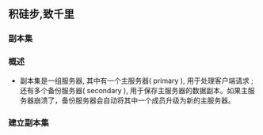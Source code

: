 ## 积硅步,致千里

### 副本集

### 概述

* 副本集是一组服务器, 其中有一个主服务器( primary ), 用于处理客户端请求 ; 还有多个备份服务器( secondary ), 用于保存主服务器的数据副本。如果主服务器崩溃了，备份服务器会自动将其中一个成员升级为新的主服务器。

### 建立副本集

